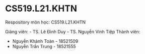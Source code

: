 # CS519.L21.KHTN
Respository môn học: CS519.L21.KHTN

Giảng viên: 
            - TS. Lê Đình Duy
            - TS. Nguyễn Vinh Tiệp
Thành viên:
  - Nguyễn Khánh Toàn - 18521509
  - Nguyễn Trần Trung - 18521555
